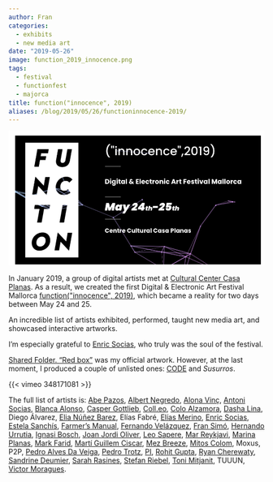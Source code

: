 ```yaml
---
author: Fran
categories:
  - exhibits
  - new media art
date: "2019-05-26"
image: function_2019_innocence.png
tags:
  - festival
  - functionfest
  - majorca
title: function("innocence", 2019)
aliases: /blog/2019/05/26/functioninnocence-2019/
---
```

![function_2019_innocence.png](function_2019_innocence.png)


In January 2019, a group of digital artists met at [Cultural Center Casa Planas](http://www.casaplanas.org/). As a result, we created the first Digital & Electronic Art Festival Mallorca [function("innocence", 2019)](http://2019.functionfest.com/en/function_home_eng/), which became a reality for two days between May 24 and 25.

An incredible list of artists exhibited, performed, taught new media art, and showcased interactive artworks.

I’m especially grateful to [Enric Socias](https://www.enricsocias.net/), who truly was the soul of the festival.

[Shared Folder. “Red box”](https://fransimo.info/blog/2016/05/07/shared-folder-red-box/) was my official artwork. However, at the last moment, I produced a couple of unlisted ones: [CODE](https://fransimo.info/blog/2019/05/29/code-by-r-mutt/) and *Susurros*.

{{< vimeo 348171081 >}}

The full list of artists is: [Abe Pazos](https://hamoid.com/), [Albert Negredo](http://albertnegredo.net/), [Alona Vinç](https://alonavinc.net/), [Antoni Socias](http://antonisocias.es/), [Blanca Alonso](https://www.blancaalonso.com/), [Casper Gottlieb](https://co-dependent.bandcamp.com/album/code616), [Coll.eo](https://colleo.org/), [Colo Alzamora](https://www.instagram.com/colo.alzamora/), [Dasha Lina](http://dashailina.com/), Diego Álvarez, [Elia Núñez Barez](http://www.elianunezbarez.com/), Elías Fabré, [Elías Merino](http://www.eliasmerino.com/), [Enric Socias](https://www.enricsocias.net/), [Estela Sanchís](https://estelasanchis.com/), [Farmer’s Manual](https://farmersmanual.bandcamp.com/), [Fernando Velázquez](https://www.seditionart.com/fernando-velazquez), [Fran Simó](https://fransimo.info/), [Hernando Urrutia](https://digital-art-video-hernando-urrutia.webnode.pt/), [Ignasi Bosch](http://ignaciobosch.com/), [Joan Jordi Oliver](https://joanjordioliver.com/), [Leo Sapere](https://www.youtube.com/channel/UC7UeYDm7NtCsdPR5Ltyy5iw), [Mar Reykjavi](https://vimeo.com/user10339902), [Marina Planas](https://en.marinaplanasantich.com/), [Mark Farid](https://www.markfarid.com/), [Martí Guillem Ciscar](https://marti-net.blogspot.com/), [Mez Breeze](http://mezbreezedesign.com/), [Mitos Colom](https://vimeo.com/mitoscolom), Moxus, P2P, [Pedro Alves Da Veiga](https://pedroveiga.com/), [Pedro Trotz](http://pedrotrotz.com/), [PI](https://www.facebook.com/musicaPi/), [Rohit Gupta](http://rohitg.in/portfolio/), [Ryan Cherewaty](http://ryancherewaty.com/), [Sandrine Deumier](http://sandrinedeumier.com/), [Sarah Rasines](https://sarahrasines.com/), [Stefan Riebel](http://stefanriebel.de/), [Toni Mitjanit](https://coderspaghetti.wordpress.com/), TUUUN, [Victor Moragues](https://victormoragues.bandcamp.com/releases).

